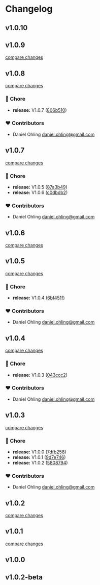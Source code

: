 # Changelog


## v1.0.10

## v1.0.9

[compare changes](https://github.com/dwaysweden/mba-auth/compare/v1.0.8...v1.0.9)

## v1.0.8

[compare changes](https://github.com/dwaysweden/mba-auth/compare/v1.0.7...v1.0.8)

### 🏡 Chore

- **release:** V1.0.7 ([806b510](https://github.com/dwaysweden/mba-auth/commit/806b510))

### ❤️ Contributors

- Daniel Ohling <daniel.ohling@gmail.com>

## v1.0.7

[compare changes](https://github.com/dwaysweden/mba-auth/compare/v1.0.5...v1.0.7)

### 🏡 Chore

- **release:** V1.0.5 ([87a3b49](https://github.com/dwaysweden/mba-auth/commit/87a3b49))
- **release:** V1.0.6 ([c0dbdb2](https://github.com/dwaysweden/mba-auth/commit/c0dbdb2))

### ❤️ Contributors

- Daniel Ohling <daniel.ohling@gmail.com>

## v1.0.6

[compare changes](https://github.com/dwaysweden/mba-auth/compare/v1.0.5...v1.0.6)

## v1.0.5

[compare changes](https://github.com/dwaysweden/mba-auth/compare/v1.0.4...v1.0.5)

### 🏡 Chore

- **release:** V1.0.4 ([6bf451f](https://github.com/dwaysweden/mba-auth/commit/6bf451f))

### ❤️ Contributors

- Daniel Ohling <daniel.ohling@gmail.com>

## v1.0.4

[compare changes](https://github.com/dwaysweden/mba-auth/compare/v1.0.3...v1.0.4)

### 🏡 Chore

- **release:** V1.0.3 ([043ccc2](https://github.com/dwaysweden/mba-auth/commit/043ccc2))

### ❤️ Contributors

- Daniel Ohling <daniel.ohling@gmail.com>

## v1.0.3

[compare changes](https://github.com/dwaysweden/mba-auth/compare/v1.0.0...v1.0.3)

### 🏡 Chore

- **release:** V1.0.0 ([7dfb258](https://github.com/dwaysweden/mba-auth/commit/7dfb258))
- **release:** V1.0.1 ([9d7e746](https://github.com/dwaysweden/mba-auth/commit/9d7e746))
- **release:** V1.0.2 ([5808794](https://github.com/dwaysweden/mba-auth/commit/5808794))

### ❤️ Contributors

- Daniel Ohling <daniel.ohling@gmail.com>

## v1.0.2

[compare changes](https://github.com/dwaysweden/mba-auth/compare/v1.0.1...v1.0.2)

## v1.0.1

[compare changes](https://github.com/dwaysweden/mba-auth/compare/v1.0.0...v1.0.1)

## v1.0.0

## v1.0.2-beta

